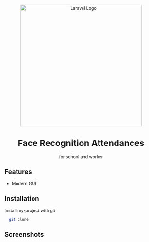 
<p align="center"><a href="https://laravel.com" target="_blank"><img src="https://upload.wikimedia.org/wikipedia/commons/thumb/7/7d/Microsoft_.NET_logo.svg/1200px-Microsoft_.NET_logo.svg.png" width="400" alt="Laravel Logo"></a></p>
<h1 align="center">Face Recognition Attendances</h1>
<p align="center">
for school and worker
</p>

## Features

- Modern GUI



## Installation

Install my-project with git

```bash
  git clone 
```

## Screenshots

